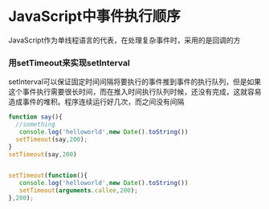 # JavaScript中事件执行顺序

JavaScript作为单线程语言的代表，在处理复杂事件时，采用的是回调的方

### 用setTimeout来实现setInterval

setInterval可以保证固定时间间隔将要执行的事件推到事件的执行队列，但是如果这个事件执行需要很长时间，而在推入时间执行队列时候，还没有完成，这就容易造成事件的堆积。程序连续运行好几次，而之间没有间隔

```js
function say(){
  //something
   console.log('helloworld',new Date().toString())
  setTimeout(say,200);
}
setTimeout(say,200)


setTimeout(function(){
   console.log('helloworld',new Date().toString())
   setTimeout(arguments.callee,200);
},200);
```

